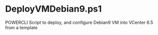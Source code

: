 # DeployVMDebian9.ps1
POWERCLI Script to deploy, and configure Debian9 VM into VCenter 6.5 from a template 
